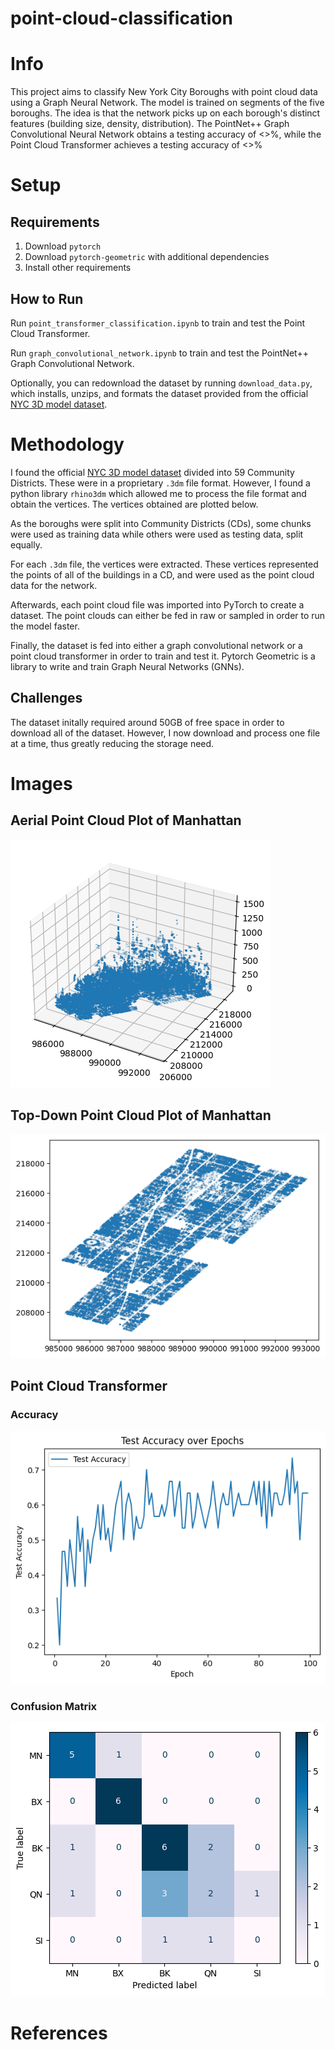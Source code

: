 # point-cloud-classification


# Info

This project aims to classify New York City Boroughs with point cloud data using a Graph Neural Network. The model is trained on segments of the five boroughs. The idea is that the network picks up on each borough's distinct features (building size, density, distribution). The PointNet++ Graph Convolutional Neural Network obtains a testing accuracy of <>%, while the Point Cloud Transformer achieves a testing accuracy of <>%

# Setup

## Requirements

1. Download `pytorch`
2. Download `pytorch-geometric` with additional dependencies
3. Install other requirements


## How to Run
Run `point_transformer_classification.ipynb` to train and test the Point Cloud Transformer.

Run `graph_convolutional_network.ipynb` to train and test the PointNet++ Graph Convolutional Network.

Optionally, you can redownload the dataset by running `download_data.py`, which installs, unzips, and formats the dataset provided from the official [NYC 3D model dataset](https://www.nyc.gov/site/planning/data-maps/open-data/dwn-nyc-3d-model-download.page).

# Methodology

I found the official [NYC 3D model dataset](https://www.nyc.gov/site/planning/data-maps/open-data/dwn-nyc-3d-model-download.page) divided into 59 Community Districts. These were in a proprietary `.3dm` file format. However, I found a python library `rhino3dm` which allowed me to process the file format and obtain the vertices. The vertices obtained are plotted below.

As the boroughs were split into Community Districts (CDs), some chunks were used as training data while others were used as testing data, split equally.

For each `.3dm` file, the vertices were extracted. These vertices represented the points of all of the buildings in a CD, and were used as the point cloud data for the network.

Afterwards, each point cloud file was imported into PyTorch to create a dataset. The point clouds can either be fed in raw or sampled in order to run the model faster.

Finally, the dataset is fed into either a graph convolutional network or a point cloud transformer in order to train and test it. Pytorch Geometric is a library to write and train Graph Neural Networks (GNNs).


## Challenges
The dataset initally required around 50GB of free space in order to download all of the dataset. However, I now download and process one file at a time, thus greatly reducing the storage need.

# Images
## Aerial Point Cloud Plot of Manhattan 
![Aerial Point Cloud Plot of Manhattan](images/nyc_3d_plot1.png)
## Top-Down Point Cloud Plot of Manhattan
![Top-Down Point Cloud Plot of Manhattan](images/nyc_3d_plot2.png)

## Point Cloud Transformer
###  Accuracy
![](images/pct-accuracy.png)
### Confusion Matrix
![](images/pct-confusion-matrix.png)

# References
